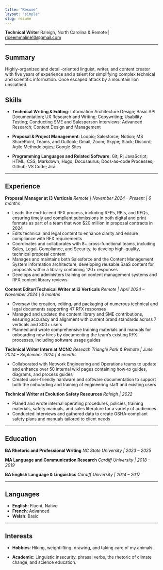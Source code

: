 ```yaml
---
title: "Résumé"
layout: "simple"
slug: resume
---
```


**Technical Writer**
Raleigh, North Carolina & Remote | riceemmaline10@gmail.com
***

## Summary
Highly-organized and detail-oriented linguist, writer, and content creator with five years of experience and a talent for simplifying complex technical and scientific information. Once escaped attack by a mountain lion unscathed. 


## Skills

* **Technical Writing & Editing**: Information Architecture Design; Basic API Documentation; UX Research and Writing; Copywriting; Usability Testing; Conducting SME and Salesperson Interviews; Advanced Research; Content Design and Management
  
* **Proposal & Project Management**: Loopio; Salesforce; Notion; MS SharePoint, Teams, and Outlook; Gmail; Zoom; Skype; Slack; Discord; Agile Methodologies; Google Sites

* **Programming Languages and Related Software**: Git; R; JavaScript; HTML; CSS; Markdown; Hugo; Docusaurus; Docs-as-code Processes; Github; VS Code; Jira
***

## Experience

**Proposal Manager at i3 Verticals**
*Remote | November 2024 – Present | 6 months*

* Leads the end-to-end RFX process, including RFPs, RFIs, and RFQs, ensuring timely and compliant submissions in both digital and print formats as part of a team that won $20 million in proposal contracts in 2024
* Edits technical and legal content to enhance clarity and ensure compliance with RFX requirements
* Coordinates and collaborates with 8+ cross-functional teams, including Sales, Legal, Compliance, and Security, to develop high-quality, technical proposal content
* Manages and maintains both Salesforce and the Content Management System information architecture, developing reusable SaaS content for proposals within a library containing 120+ responses
* Develops and administers  training on content management systems and RFX content library reviews 

**Content Editor/Technical Writer at i3 Verticals**
*Remote | April 2024 – November 2024 | 6 months*

* Oversaw the creation, editing, and packaging of numerous technical and legal documents supporting 47 RFX responses
* Managed and updated the content library and SME contributions, ensuring accuracy and alignment with current brand standards across 7 verticals and 300+ users
* Planned and wrote comprehensive training materials and manuals for onboarding new hires by documenting the team’s existing RFX processes, including software usage guides
  
**Technical Writer Intern at MCNC**
*Reseach Triangle Park & Remote | June 2024 – September 2024 | 4 months*

* Collaborated with Network Engineering and Operations teams to update and enhance over 50 internal wiki pages containing how-to guides, diagrams, and process guides
* Created user-friendly hardware and software documentation to support both the onboarding and training of engineering staff and existing users

**Technical Writer at Evolution Safety Resources**
*Raleigh |  2022*

* Planed and wrote  internal operating procedures, policies, training materials, safety manuals, and sales literature for a variety of audiences 
* Conducted interviews and gathered data to create OSHA-compliant safety plans and manuals tailored to client needs
***

## Education

**BA Rhetoric and Professional Writing**
*NC State University | 2023 – 2025*

**MA Language and Communication Research**
*Cardiff University | 2018 – 2019*

**BA English Language & Linguistics**
*Cardiff University | 2014 – 2017*
***

## Languages

* **English**: Fluent, Native
* **French**: Advanced
* **Welsh**: Basic

***

## Interests

* **Hobbies**: Hiking, weightlifting, drawing, and taking care of my animals.

* **Academic**: Linguistic insecurity, phrasal verbs, the rhetoric of climate change, and science education.